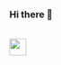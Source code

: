 ### Hi there 👋

<!--
**gustav0mirand4/gustav0mirand4** is a ✨ _special_ ✨ repository because its `README.md` (this file) appears on your GitHub profile.

Here are some ideas to get you started:

- 🔭 I’m currently working on ...
- 🌱 I’m currently learning ...
- 👯 I’m looking to collaborate on ...
- 🤔 I’m looking for help with ...
- 💬 Ask me about ...
- 📫 How to reach me: ...
- 😄 Pronouns: ...
- ⚡ Fun fact: ...
-->

<div style="disply: inline_block"><br>
    <img aling="center" height="30" src="https://cdn.jsdelivr.net/gh/devicons/devicon/icons/python/python-original.svg" />
<div>
